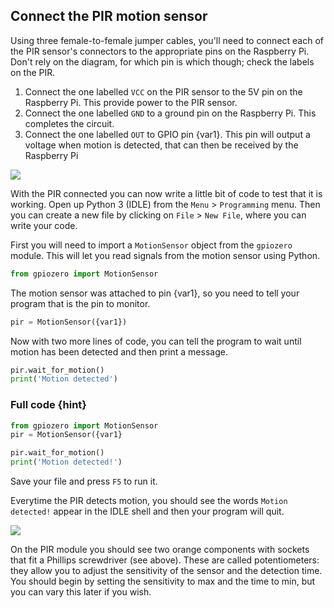## Connect the PIR motion sensor

Using three female-to-female jumper cables, you'll need to connect each of the PIR sensor's connectors to the appropriate pins on the Raspberry Pi. Don't rely on the diagram, for which pin is which though; check the labels on the PIR.

1. Connect the one labelled `VCC` on the PIR sensor to the 5V pin on the Raspberry Pi. This provide power to the PIR sensor.
1. Connect the one labelled `GND` to a ground pin on the Raspberry Pi. This completes the circuit.
1. Connect the one labelled `OUT` to GPIO pin {var1}. This pin will output a voltage when motion is detected, that can then be received by the Raspberry Pi

![](images/pir_wiring.png)

With the PIR connected you can now write a little bit of code to test that it is working.
Open up Python 3 (IDLE) from the `Menu` > `Programming` menu. Then you can create a new file by clicking on `File` > `New File`, where you can write your code.

First you will need to import a `MotionSensor` object from the `gpiozero` module. This will let you read signals from the motion sensor using Python.

``` python
from gpiozero import MotionSensor
```

The motion sensor was attached to pin {var1}, so you need to tell your program that is the pin to monitor.

``` python
pir = MotionSensor({var1})
```

Now with two more lines of code, you can tell the program to wait until motion has been detected and then print a message.

``` python
pir.wait_for_motion()
print('Motion detected')
```

### Full code {hint}

``` python
from gpiozero import MotionSensor
pir = MotionSensor({var1}

pir.wait_for_motion()
print('Motion detected!')
```

Save your file and press `F5` to run it.

Everytime the PIR detects motion, you should see the words `Motion detected!` appear in the IDLE shell and then your program will quit.

![](images/pir_potentiometers.png)

On the PIR module you should see two orange components with sockets that fit a Phillips screwdriver (see above). These are called potentiometers: they allow you to adjust the sensitivity of the sensor and the detection time. You should begin by setting the sensitivity to max and the time to min, but you can vary this later if you wish.

